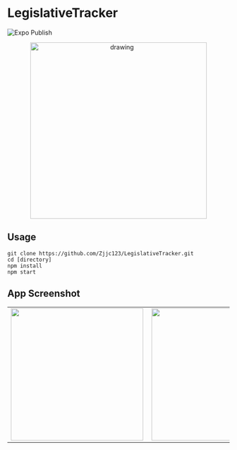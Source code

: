 # LegislativeTracker
![Expo Publish](https://github.com/Zjjc123/LegislativeTracker/workflows/Expo%20Publish/badge.svg)

<p align="center">
<img src="https://i.imgur.com/kgqXYQU.png" alt="drawing" width="400"/>
</p>

## Usage

```
git clone https://github.com/Zjjc123/LegislativeTracker.git
cd [directory]
npm install
npm start
```
## App Screenshot

<table width="100%" border="0">
  <tr>    
  <td><img src="https://i.imgur.com/B4rguuN.png" alt="" align="left" width=300 /></td>
  <td><img src="https://i.imgur.com/cgAteAF.png" alt="" align="center" width=300 /></td>
  <td><img src="https://i.imgur.com/O7oNMX4.png" alt="" align="right" width=300 /></td>
  </tr>
</table>
